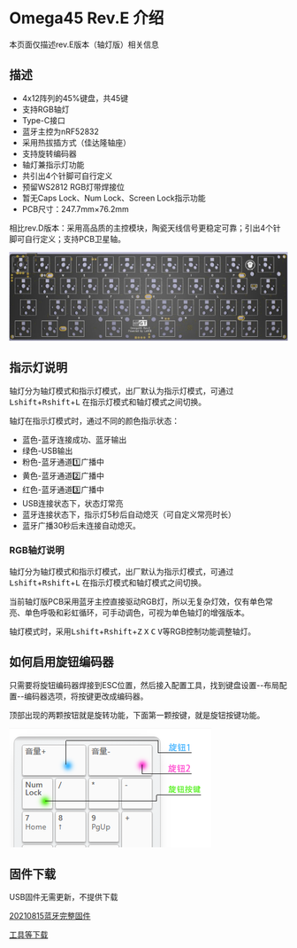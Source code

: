 Omega45 Rev.E 介绍
=====================
本页面仅描述rev.E版本（轴灯版）相关信息

描述
---------

- 4x12阵列的45%键盘，共45键
- 支持RGB轴灯
- Type-C接口
- 蓝牙主控为nRF52832
- 采用热拔插方式（佳达隆轴座）
- 支持旋转编码器
- 轴灯兼指示灯功能
- 共引出4个针脚可自行定义
- 预留WS2812 RGB灯带焊接位
- 暂无Caps Lock、Num Lock、Screen Lock指示功能
- PCB尺寸：247.7mm×76.2mm

相比rev.D版本：采用高品质的主控模块，陶瓷天线信号更稳定可靠；引出4个针脚可自行定义；支持PCB卫星轴。

![](../img/omega45.rev.E.jpg "Omega45 PCB")

## 指示灯说明

轴灯分为轴灯模式和指示灯模式，出厂默认为指示灯模式，可通过<kbd>Lshift</kbd>+<kbd>Rshift</kbd>+<kbd>L</kbd> 在指示灯模式和轴灯模式之间切换。

轴灯在指示灯模式时，通过不同的颜色指示状态：

- 蓝色-蓝牙连接成功、蓝牙输出
- 绿色-USB输出
- 粉色-蓝牙通道1️⃣广播中
- 黄色-蓝牙通道2️⃣广播中
- 红色-蓝牙通道3️⃣广播中
- USB连接状态下，状态灯常亮
- 蓝牙连接状态下，指示灯5秒后自动熄灭（可自定义常亮时长）
- 蓝牙广播30秒后未连接自动熄灭。

### RGB轴灯说明

轴灯分为轴灯模式和指示灯模式，出厂默认为指示灯模式，可通过<kbd>Lshift</kbd>+<kbd>Rshift</kbd>+<kbd>L</kbd> 在指示灯模式和轴灯模式之间切换。

当前轴灯版PCB采用蓝牙主控直接驱动RGB灯，所以无复杂灯效，仅有单色常亮、单色呼吸和彩虹循环，可手动调色，可视为单色轴灯的增强版本。

轴灯模式时，采用<kbd>Lshift</kbd>+<kbd>Rshift</kbd>+<kbd>Z</kbd> <kbd>X</kbd> <kbd>C</kbd> <kbd>V</kbd>等RGB控制功能调整轴灯。

## 如何启用旋钮编码器

只需要将旋钮编码器焊接到ESC位置，然后接入配置工具，找到键盘设置--布局配置--编码器选项，将按键更改成编码器。

顶部出现的两颗按钮就是旋转功能，下面第一颗按键，就是旋钮按键功能。

![](../img/rotary.png "按键示意图")

## 固件下载

USB固件无需更新，不提供下载

<a href="http://glab.online/down/sdk17/Omega45-e-20210815-nrf52-all.hex" class="button">20210815蓝牙完整固件</a>

<a href="../down/download.md" class="button2">工具等下载</a>
